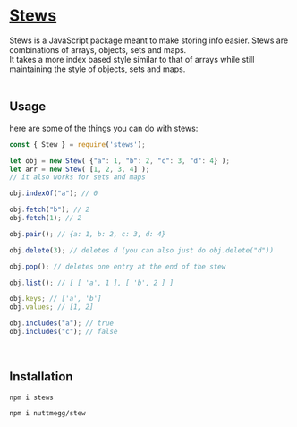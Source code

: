 # <ins> Stews </ins>
Stews is a JavaScript package meant to make storing info easier. Stews are combinations of arrays, objects, sets and maps.<br>
It takes a more index based style similar to that of arrays while still maintaining the style of objects, sets and maps.<br>
<br>
## Usage
here are some of the things you can do with stews:
```js
const { Stew } = require('stews');

let obj = new Stew( {"a": 1, "b": 2, "c": 3, "d": 4} );
let arr = new Stew( [1, 2, 3, 4] );
// it also works for sets and maps

obj.indexOf("a"); // 0

obj.fetch("b"); // 2
obj.fetch(1); // 2

obj.pair(); // {a: 1, b: 2, c: 3, d: 4}

obj.delete(3); // deletes d (you can also just do obj.delete("d")) 

obj.pop(); // deletes one entry at the end of the stew

obj.list(); // [ [ 'a', 1 ], [ 'b', 2 ] ]

obj.keys; // ['a', 'b']
obj.values; // [1, 2]

obj.includes("a"); // true
obj.includes("c"); // false
```
<br>

## Installation
```console
npm i stews
```
```console
npm i nuttmegg/stew
```

